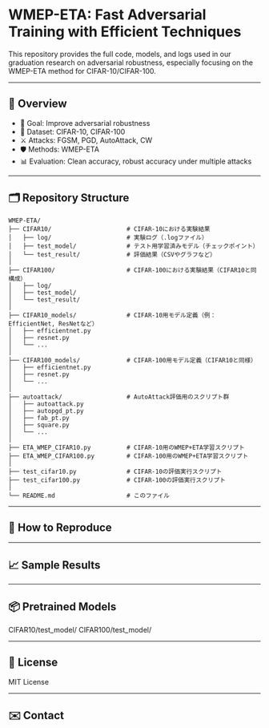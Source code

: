 # WMEP-ETA: Fast Adversarial Training with Efficient Techniques

This repository provides the full code, models, and logs used in our graduation research on adversarial robustness, especially focusing on the WMEP-ETA method for CIFAR-10/CIFAR-100.

---

## 🧠 Overview

- 🎯 Goal: Improve adversarial robustness
- 🧪 Dataset: CIFAR-10, CIFAR-100
- ⚔️ Attacks: FGSM, PGD, AutoAttack, CW
- 🛡 Methods: WMEP-ETA
- 📊 Evaluation: Clean accuracy, robust accuracy under multiple attacks

---

## 🗂 Repository Structure
```
WMEP-ETA/
├── CIFAR10/                     # CIFAR-10における実験結果
│   ├── log/                     # 実験ログ（.logファイル）
│   ├── test_model/              # テスト用学習済みモデル（チェックポイント）
│   └── test_result/             # 評価結果（CSVやグラフなど）
│
├── CIFAR100/                    # CIFAR-100における実験結果（CIFAR10と同構成）
│   ├── log/
│   ├── test_model/
│   └── test_result/
│
├── CIFAR10_models/              # CIFAR-10用モデル定義（例：EfficientNet, ResNetなど）
│   ├── efficientnet.py
│   ├── resnet.py
│   └── ...
│
├── CIFAR100_models/             # CIFAR-100用モデル定義（CIFAR10と同様）
│   ├── efficientnet.py
│   ├── resnet.py
│   └── ...
│
├── autoattack/                  # AutoAttack評価用のスクリプト群
│   ├── autoattack.py
│   ├── autopgd_pt.py
│   ├── fab_pt.py
│   ├── square.py
│   └── ...
│
├── ETA_WMEP_CIFAR10.py          # CIFAR-10用のWMEP+ETA学習スクリプト
├── ETA_WMEP_CIFAR100.py         # CIFAR-100用のWMEP+ETA学習スクリプト
│
├── test_cifar10.py              # CIFAR-10の評価実行スクリプト
├── test_cifar100.py             # CIFAR-100の評価実行スクリプト
│
└── README.md                    # このファイル
```
---

## 🚀 How to Reproduce

---

## 📈 Sample Results

---

## 📦 Pretrained Models
CIFAR10/test_model/
CIFAR100/test_model/

---

## 📃 License
MIT License

---

## ✉️ Contact
